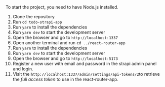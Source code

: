 To start the project, you need to have Node.js installed.

1. Clone the repository
2. Run `cd todo-strapi-app`
3. Run `yarn` to install the dependencies
4. Run `yarn dev` to start the development server
5. Open the browser and go to `http://localhost:1337`
6. Open another terminal and run `cd ../react-router-app`
7. Run `yarn` to install the dependencies
8. Run `yarn dev` to start the development server
9. Open the browser and go to `http://localhost:5173`
10. Register a new user with email and password in the strapi admin panel and login.
11. Visit the `http://localhost:1337/admin/settings/api-tokens/2`to retrieve the _full access token_ to use in the react-router-app.

